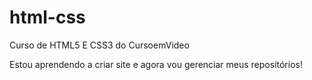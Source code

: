 # html-css
 Curso de HTML5 E CSS3 do CursoemVideo

 Estou aprendendo a criar site e agora vou gerenciar meus repositórios!
